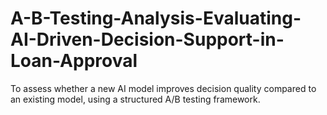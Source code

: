# A-B-Testing-Analysis-Evaluating-AI-Driven-Decision-Support-in-Loan-Approval
To assess whether a new AI model improves decision quality compared to an existing model, using a structured A/B testing framework.
